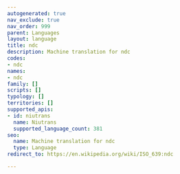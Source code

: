 ```yaml
---
autogenerated: true
nav_exclude: true
nav_order: 999
parent: Languages
layout: language
title: ndc
description: Machine translation for ndc
codes:
- ndc
names:
- ndc
family: []
scripts: []
typology: []
territories: []
supported_apis:
- id: niutrans
  name: Niutrans
  supported_language_count: 381
seo:
  name: Machine translation for ndc
  type: Language
redirect_to: https://en.wikipedia.org/wiki/ISO_639:ndc

---
```


